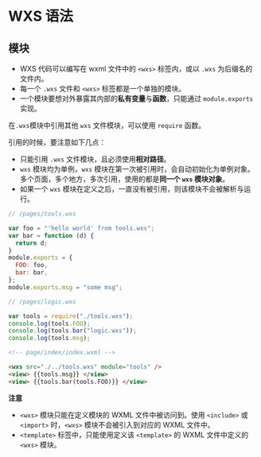 # WXS 语法

## 模块

- WXS 代码可以编写在 wxml 文件中的 `<wxs>` 标签内，或以 `.wxs` 为后缀名的文件内。
- 每一个 `.wxs` 文件和 `<wxs>` 标签都是一个单独的模块。
- 一个模块要想对外暴露其内部的**私有变量**与**函数**，只能通过 `module.exports` 实现。

在`.wxs`模块中引用其他 `wxs` 文件模块，可以使用 `require` 函数。

引用的时候，要注意如下几点：

- 只能引用 `.wxs` 文件模块，且必须使用**相对路径**。
- `wxs` 模块均为单例，`wxs` 模块在第一次被引用时，会自动初始化为单例对象。多个页面，多个地方，多次引用，使用的都是**同一个 `wxs` 模块对象**。
- 如果一个 `wxs` 模块在定义之后，一直没有被引用，则该模块不会被解析与运行。

```js
// /pages/tools.wxs

var foo = "'hello world' from tools.wxs";
var bar = function (d) {
  return d;
}
module.exports = {
  FOO: foo,
  bar: bar,
};
module.exports.msg = "some msg";

// /pages/logic.wxs

var tools = require("./tools.wxs");
console.log(tools.FOO);
console.log(tools.bar("logic.wxs"));
console.log(tools.msg);
```

```html
<!-- page/index/index.wxml -->

<wxs src="./../tools.wxs" module="tools" />
<view> {{tools.msg}} </view>
<view> {{tools.bar(tools.FOO)}} </view>
```

**注意**

- `<wxs>` 模块只能在定义模块的 WXML 文件中被访问到。使用 `<include>` 或 `<import>` 时，`<wxs>` 模块不会被引入到对应的 WXML 文件中。
- `<template>` 标签中，只能使用定义该 `<template>` 的 WXML 文件中定义的 `<wxs>` 模块。

